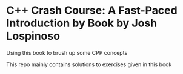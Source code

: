 # C++ Crash Course: A Fast-Paced Introduction by Book by Josh Lospinoso

Using this book to brush up some CPP concepts

This repo mainly contains solutions to exercises given in this book
